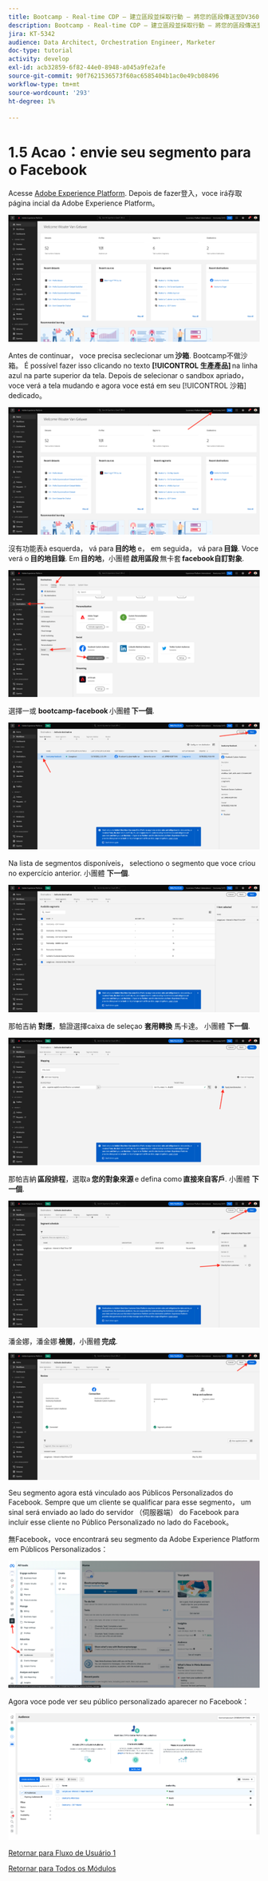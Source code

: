 ```yaml
---
title: Bootcamp - Real-time CDP — 建立區段並採取行動 — 將您的區段傳送至DV360 — 巴西
description: Bootcamp - Real-time CDP — 建立區段並採取行動 — 將您的區段傳送至DV360 — 巴西
jira: KT-5342
audience: Data Architect, Orchestration Engineer, Marketer
doc-type: tutorial
activity: develop
exl-id: acb32859-6f82-44e0-8948-a045a9fe2afe
source-git-commit: 90f7621536573f60ac6585404b1ac0e49cb08496
workflow-type: tm+mt
source-wordcount: '293'
ht-degree: 1%

---
```


# 1.5 Acao：envie seu segmento para o Facebook

Acesse [Adobe Experience Platform](https://experience.adobe.com/platform). Depois de fazer登入，voce irá存取página incial da Adobe Experience Platform。

![資料擷取](./images/home.png)

Antes de continuar， voce precisa seclecionar um **沙箱**. Bootcamp不做沙箱。 É possível fazer isso clicando no texto **[!UICONTROL 生產產品]** na linha azul na parte superior da tela. Depois de selecionar o sandbox apriado， voce verá a tela mudando e agora voce está em seu [!UICONTROL 沙箱] dedicado。

![資料擷取](./images/sb1.png)

沒有功能表à esquerda， vá para **目的地** e， em seguida， vá para **目錄**. Voce verá o **目的地目錄**. Em **目的地**，小團體 **啟用區段** 無卡套 **facebook自訂對象**.

![RTCDP](./images/rtcdpgoogleseg.png)

選擇一或 **bootcamp-facebook** 小團體 **下一個**.

![RTCDP](./images/rtcdpcreatedest2.png)

Na lista de segmentos disponíveis， selectiono o segmento que voce criou no expercício anterior. 小團體 **下一個**.

![RTCDP](./images/rtcdpcreatedest3.png)

那帕吉納 **對應**，驗證選擇caixa de seleçao **套用轉換** 馬卡達。 小團體 **下一個**.

![RTCDP](./images/rtcdpcreatedest4a.png)

那帕吉納 **區段排程**，選取a **您的對象來源** e defina como **直接來自客戶**. 小團體 **下一個**.

![RTCDP](./images/rtcdpcreatedest4.png)

潘金娜，潘金娜 **檢閱**，小團體 **完成**.

![RTCDP](./images/rtcdpcreatedest5.png)

Seu segmento agora está vinculado aos Públicos Personalizados do Facebook. Sempre que um cliente se qualificar para esse segmento， um sinal será enviado ao lado do servidor （伺服器端） do Facebook para incluir esse cliente no Público Personalizado no lado do Facebook。

無Facebook，voce encontrará seu segmento da Adobe Experience Platform em Públicos Personalizados：

![RTCDP](./images/rtcdpcreatedest5b.png)

Agora voce pode ver seu público personalizado aparecer no Facebook：

![RTCDP](./images/rtcdpcreatedest5a.png)

[Retornar para Fluxo de Usuário 1](./uc1.md)

[Retornar para Todos os Módulos](../../overview.md)
